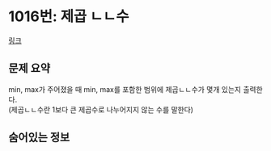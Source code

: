 # 1016번: 제곱 ㄴㄴ수
[링크](https://www.acmicpc.net/problem/1016)
## 문제 요약
min, max가 주어졌을 때 min, max를 포함한 범위에 제곱ㄴㄴ수가 몇개 있는지 출력한다.  
(제곱ㄴㄴ수란 1보다 큰 제곱수로 나누어지지 않는 수를 말한다)

## 숨어있는 정보
